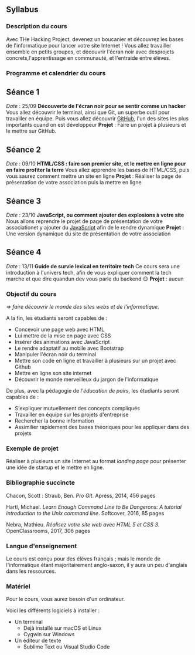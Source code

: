 ## Syllabus


### Description du cours
Avec THe Hacking Project, devenez un boucanier et découvrez les bases de l'informatique pour lancer votre site Internet !
Vous allez travailler ensemble en petits groupes, et découvrir l'écran noir avec desprojets concrets,l'apprentissage en communauté, et l'entraide entre élèves.

### Programme et calendrier du cours

## Séance 1
_Date_ : 25/09
**Découverte de l'écran noir pour se sentir comme un hacker**
Vous allez découvrir le terminal, ainsi que Git, un superbe outil pour travailler en équipe. Puis vous allez découvrir [GitHub](www.github.com), l'un des sites les plus importants quand on est développeur
**Projet** : Faire un projet à plusieurs et le mettre sur GitHub.

## Séance 2
_Date_ : 09/10
**HTML/CSS : faire son premier site, et le mettre en ligne pour en faire profiter la terre**
Vous allez apprendre les bases de HTML/CSS, puis vous saurez comment mettre un site en ligne
**Projet** : Réaliser la page de présentation de votre association puis la mettre en ligne

## Séance 3
_Date_ : 23/10
**JavaScript, ou comment ajouter des explosions à votre site**
Nous allons reprendre le projet de page de présentation de votre associationet y ajouter du [JavaScript](www.fr.wikipedia.org/wiki/JavaScript) afin de le rendre dynamique
**Projet** : Une version dynamique du site de présentation de votre association

## Séance 4
_Date_ : 13/11
**Guide de survie lexical en territoire tech**
Ce cours sera une introduction à l'univers tech, afin de vous expliquer comment la tech marche et que dire quandun dev vous parle du backend :wink:
**Projet** : aucun


### Objectif du cours

_=> faire découvrir le monde des sites webs et de l'informatique._

A la fin, les étudiants seront capables de : 
* Concevoir une page web avec HTML
* Lui mettre de la mise en page avec CSS
* Insérer des animations avec JavaScript
* Le rendre adaptatif au mobile avec Bootstrap
* Manipuler l'écran noir du terminal 
* Mettre son code en ligne et travailler à plusieurs sur un projet avec Github
* Mettre en ligne son site internet
* Découvrir le monde merveilleux du jargon de l'informatique

De plus, avec la pédagogie de _l'éducation de pairs_, les étudiants seront capables de :
* S'expliquer mutuellement des concepts compliqués
* Travailler en équipe sur les projets d'entreprise
* Rechercher la bonne information
* Assimilier rapidement des bases théoriques pour les appliquer dans des projets


### Exemple de projet

Réaliser à plusieurs un site Internet au format _landing page_ pour présenter une idée de startup et le mettre en ligne.


### Bibliographie succincte

Chacon, Scott : Straub, Ben. _Pro Git_. Apress, 2014, 456 pages

Hartl, Michael. _Learn Enough Command Line to Be Dangerons: A tutorial introduction to the Unix command line_. Softcover, 2016, 85 pages

Nebra, Mathieu. _Réalisez votre site web avec HTML 5 et CSS 3_. OpenClassrooms, 2017, 306 pages


### Langue d'enseignement

Le cours est conçu pour des élèves français ; mais le monde de l'informatique étant majoritairement anglo-saxon, il y aura un peu d'anglais dans les ressources.


### **Matériel**

Pour le cours, vous aurez besoin d'un ordinateur.

Voici les différents logiciels à installer :
* Un terminal
  * Déjà installé sur macOS et Linux
  * Cygwin sur Windows
* Un éditeur de texte
  * Sublime Text ou Visual Studio Code
 
 